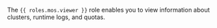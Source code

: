 The `{{ roles.mos.viewer }}` role enables you to view information about clusters, runtime logs, and quotas.
